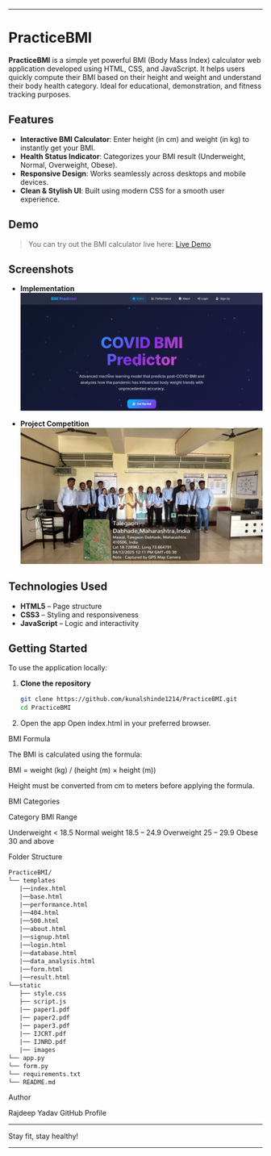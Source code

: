 
---

# PracticeBMI

**PracticeBMI** is a simple yet powerful BMI (Body Mass Index) calculator web application developed using HTML, CSS, and JavaScript. It helps users quickly compute their BMI based on their height and weight and understand their body health category. Ideal for educational, demonstration, and fitness tracking purposes.

## Features

- **Interactive BMI Calculator**: Enter height (in cm) and weight (in kg) to instantly get your BMI.
- **Health Status Indicator**: Categorizes your BMI result (Underweight, Normal, Overweight, Obese).
- **Responsive Design**: Works seamlessly across desktops and mobile devices.
- **Clean & Stylish UI**: Built using modern CSS for a smooth user experience.

## Demo

> You can try out the BMI calculator live here: [Live Demo](https://bmi-gngr.onrender.com/) 

## Screenshots
- **Implementation**
![Screenshot of BMI Calculator](static/bmi.png) 

- **Project Competition**
![Screenshot of Project Competition](static/competition.jpg) 
## Technologies Used

- **HTML5** – Page structure
- **CSS3** – Styling and responsiveness
- **JavaScript** – Logic and interactivity

## Getting Started

To use the application locally:

1. **Clone the repository**
   ```bash
   git clone https://github.com/kunalshinde1214/PracticeBMI.git
   cd PracticeBMI

2. Open the app Open index.html in your preferred browser.



BMI Formula

The BMI is calculated using the formula:

BMI = weight (kg) / (height (m) × height (m))

Height must be converted from cm to meters before applying the formula.

BMI Categories

Category	BMI Range

Underweight	< 18.5
Normal weight	18.5 – 24.9
Overweight	25 – 29.9
Obese	30 and above


Folder Structure
```
PracticeBMI/
└── templates
   |──index.html
   |──base.html
   |──performance.html
   |──404.html
   |──500.html
   |──about.html
   |──signup.html
   |──login.html
   |──database.html
   |──data_analysis.html
   |──form.html
   |──result.html
└──static
   ├── style.css
   ├── script.js
   |── paper1.pdf
   |── paper2.pdf
   |── paper3.pdf
   |── IJCRT.pdf
   |── IJNRD.pdf
   |── images
└── app.py
└── form.py
└── requirements.txt
└── README.md

```



Author

Rajdeep Yadav
GitHub Profile


---

Stay fit, stay healthy!

---


